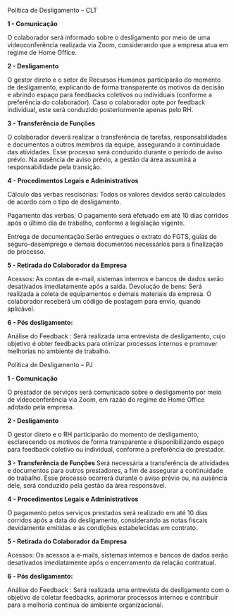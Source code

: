 Política de Desligamento – CLT

<b> 1 - Comunicação </b>

O colaborador será informado sobre o desligamento por meio de uma videoconferência realizada via Zoom, considerando que a empresa atua em regime de Home Office.

<b> 2 - Desligamento</b>

O gestor direto e o setor de Recursos Humanos participarão do momento de desligamento, explicando de forma transparente os motivos da decisão e abrindo espaço para feedbacks coletivos ou individuais (conforme a preferência do colaborador). Caso o colaborador opte por feedback individual, este será conduzido posteriormente apenas pelo RH.

<b> 3 - Transferência de Funções </b>

O colaborador deverá realizar a transferência de tarefas, responsabilidades e documentos a outros membros da equipe, assegurando a continuidade das atividades. Esse processo será conduzido durante o período de aviso prévio. Na ausência de aviso prévio, a gestão da área assumirá a responsabilidade pela transição.

<b> 4 - Procedimentos Legais e Administrativos</b>

Cálculo das verbas rescisórias: Todos os valores devidos serão calculados de acordo com o tipo de desligamento.

Pagamento das verbas: O pagamento será efetuado em até 10 dias corridos após o último dia de trabalho, conforme a legislação vigente.

Entrega de documentação:Serão entregues o extrato do FGTS, guias de seguro-desemprego e demais documentos necessários para a finalização do processo.


<b> 5 - Retirada do Colaborador da Empresa</b>

Acessos: As contas de e-mail, sistemas internos e bancos de dados serão desativados imediatamente após a saída.
Devolução de bens: Será realizada a coleta de equipamentos e demais materiais da empresa. O colaborador receberá um código de postagem para envio, quando aplicável.


<b> 6 - Pós desligamento:</b>

Análise do Feedback : Será realizada uma entrevista de desligamento, cujo objetivo é obter feedbacks para otimizar processos internos e promover melhorias no ambiente de trabalho.

Política de Desligamento – PJ

<b> 1 - Comunicação </b>

O prestador de serviços será comunicado sobre o desligamento por meio de videoconferência via Zoom, em razão do regime de Home Office adotado pela empresa.

<b> 2 - Desligamento</b>

O gestor direto e o RH participarão do momento de desligamento, esclarecendo os motivos de forma transparente e disponibilizando espaço para feedback coletivo ou individual, conforme a preferência do prestador.

<b> 3 - Transferência de Funções </b> 
Será necessária a transferência de atividades e documentos para outros prestadores, a fim de assegurar a continuidade do trabalho. Esse processo ocorrerá durante o aviso prévio ou, na ausência dele, será conduzido pela gestão da área responsável.


<b> 4 - Procedimentos Legais e Administrativos</b>

O pagamento pelos serviços prestados será realizado em até 10 dias corridos após a data do desligamento, considerando as notas fiscais devidamente emitidas e as condições estabelecidas em contrato.


<b> 5 - Retirada do Colaborador da Empresa</b>

Acessos: Os acessos a e-mails, sistemas internos e bancos de dados serão desativados imediatamente após o encerramento da relação contratual.


<b> 6 - Pós desligamento:</b>

Análise do Feedback : Será realizada uma entrevista de desligamento com o objetivo de coletar feedbacks, aprimorar processos internos e contribuir para a melhoria contínua do ambiente organizacional.
